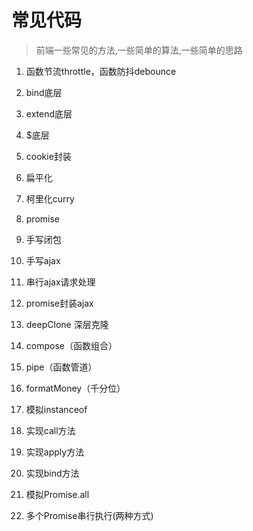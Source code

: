 # 常见代码

> 前端一些常见的方法,一些简单的算法,一些简单的思路

1. 函数节流throttle，函数防抖debounce

2. bind底层

3. extend底层

4. $底层

5. cookie封装

6. 扁平化

7. 柯里化curry

8. promise

9. 手写闭包

10. 手写ajax

11. 串行ajax请求处理

12. promise封装ajax

13. deepClone 深层克隆

14. compose（函数组合）

15. pipe（函数管道）

16. formatMoney（千分位）

17. 模拟instanceof

18. 实现call方法

19. 实现apply方法

20. 实现bind方法

21. 模拟Promise.all

22. 多个Promise串行执行(两种方式)
